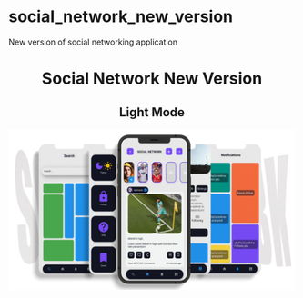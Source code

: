 # social_network_new_version
New version of social networking application
<html>
  <body>
  <center> 
    <h1> Social Network New Version </h1>
    <h2> Light Mode </h2>
    <img src="https://github.com/abolfazlzareikma/social_network_new_version/blob/master/assets/images/light-text-social-network.jpg">
  </center>
    </body>
  </html>
